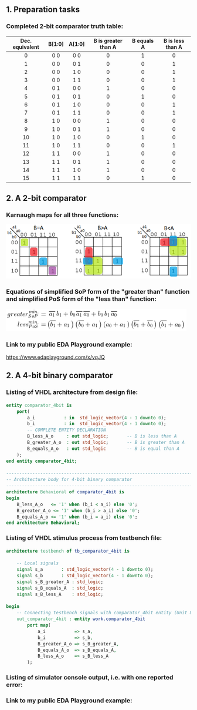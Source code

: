 ## 1. Preparation tasks
### Completed 2-bit comparator truth table:

| **Dec. equivalent** | **B[1:0]** | **A[1:0]** | **B is greater than A** | **B equals A** | **B is less than A** |
| :-: | :-: | :-: | :-: | :-: | :-: |
| 0 | 0 0 | 0 0 | 0 | 1 | 0 |
| 1 | 0 0 | 0 1 | 0 | 0 | 1 |
| 2 | 0 0 | 1 0 | 0 | 0 | 1 |
| 3 | 0 0 | 1 1 | 0 | 0 | 1 |
| 4 | 0 1 | 0 0 | 1 | 0 | 0 |
| 5 | 0 1 | 0 1 | 0 | 1 | 0 |
| 6 | 0 1 | 1 0 | 0 | 0 | 1 |
| 7 | 0 1 | 1 1 | 0 | 0 | 1 |
| 8 | 1 0 | 0 0 | 1 | 0 | 0 |
| 9 | 1 0 | 0 1 | 1 | 0 | 0 |
| 10 | 1 0 | 1 0 | 0 | 1 | 0 |
| 11 | 1 0 | 1 1 | 0 | 0 | 1 |
| 12 | 1 1 | 0 0 | 1 | 0 | 0 |
| 13 | 1 1 | 0 1 | 1 | 0 | 0 |
| 14 | 1 1 | 1 0 | 1 | 0 | 0 |
| 15 | 1 1 | 1 1 | 0 | 1 | 0 |

## 2. A 2-bit comparator
### Karnaugh maps for all three functions:
![Karnaugh maps](https://github.com/michalizn/Digital-electronics-1/blob/main/Labs/02-logic/Images/maps.png)

### Equations of simplified SoP form of the "greater than" function and simplified PoS form of the "less than" function:
![Equations](https://github.com/michalizn/Digital-electronics-1/blob/main/Labs/02-logic/Images/Equations.png)

### Link to my public EDA Playground example:
https://www.edaplayground.com/x/vqJQ

## 2. A 4-bit binary comparator

### Listing of VHDL architecture from design file:
```vhdl
entity comparator_4bit is
    port(
        a_i           : in  std_logic_vector(4 - 1 downto 0);
        b_i           : in  std_logic_vector(4 - 1 downto 0);
        -- COMPLETE ENTITY DECLARATION
        B_less_A_o     : out std_logic;       -- B is less than A
        B_greater_A_o  : out std_logic;       -- B is greater than A
        B_equals_A_o   : out std_logic        -- B is equal than A
    );
end entity comparator_4bit;

------------------------------------------------------------------------
-- Architecture body for 4-bit binary comparator
------------------------------------------------------------------------
architecture Behavioral of comparator_4bit is
begin
    B_less_A_o   <= '1' when (b_i < a_i) else '0';
    B_greater_A_o <= '1' when (b_i > a_i) else '0';
    B_equals_A_o <= '1' when (b_i = a_i) else '0';
end architecture Behavioral;
```

### Listing of VHDL stimulus process from testbench file:
```vhdl
architecture testbench of tb_comparator_4bit is

    -- Local signals
    signal s_a       : std_logic_vector(4 - 1 downto 0);
    signal s_b       : std_logic_vector(4 - 1 downto 0);
    signal s_B_greater_A : std_logic;
    signal s_B_equals_A  : std_logic;
    signal s_B_less_A    : std_logic;

begin
    -- Connecting testbench signals with comparator_4bit entity (Unit Under Test)
    uut_comparator_4bit : entity work.comparator_4bit
        port map(
            a_i           => s_a,
            b_i           => s_b,
            B_greater_A_o => s_B_greater_A,
            B_equals_A_o  => s_B_equals_A,
            B_less_A_o    => s_B_less_A
        );
```

### Listing of simulator console output, i.e. with one reported error:


### Link to my public EDA Playground example:
